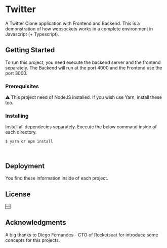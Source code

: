 # Twitter

A Twitter Clone application with Frontend and Backend.
This is a demonstration of how websockets works in a complete environment in Javascript (+ Typescript).

## Getting Started

To run this project, you need execute the backend server and the frontend separately.
The Backend will run at the port 4000 and the Frontend use the port 3000.

### Prerequisites

:warning: This project need of NodeJS installed. If you wish use Yarn, install these too.

### Installing

Install all dependecies separately. Execute the below command inside of each directory.

```
$ yarn or npm install



```

## Deployment

You find these information inside of each project.

## License

:free:

## Acknowledgments

A big thanks to Diego Fernandes - CTO of Rocketseat for introduce some concepts for this projects.
